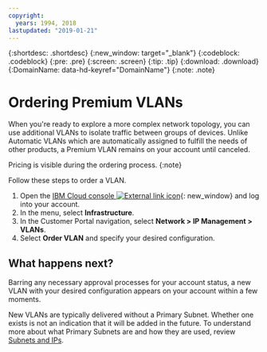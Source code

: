 ```yaml
---
copyright:
  years: 1994, 2018
lastupdated: "2019-01-21"
---
```



{:shortdesc: .shortdesc}
{:new_window: target="_blank"}
{:codeblock: .codeblock}
{:pre: .pre}
{:screen: .screen}
{:tip: .tip}
{:download: .download}
{:DomainName: data-hd-keyref="DomainName"}
{:note: .note}

# Ordering Premium VLANs

When you're ready to explore a more complex network topology, you can use additional VLANs to isolate traffic between groups of devices. Unlike Automatic VLANs which are automatically assigned to fulfill the needs of other products, a Premium VLAN remains on your account until canceled.

Pricing is visible during the ordering process.
{:note}

Follow these steps to order a VLAN.

  1. Open the [IBM Cloud console ![External link icon](../../icons/launch-glyph.svg "External link icon")](https://control.bluemix.net/){: new_window} and log into your account.
  1. In the menu, select **Infrastructure**.
  1. In the Customer Portal navigation, select **Network > IP Management > VLANs**.
  1. Select **Order VLAN** and specify your desired configuration.

## What happens next?

Barring any necessary approval processes for your account status, a new VLAN with your desired configuration appears on your account within a few moments.

New VLANs are typically delivered without a Primary Subnet. Whether one exists is not an indication that it will be added in the future. To understand more about what Primary Subnets are and how they are used, review [Subnets and IPs](https://{DomainName}/docs/infrastructure/subnets/getting-started.html).

